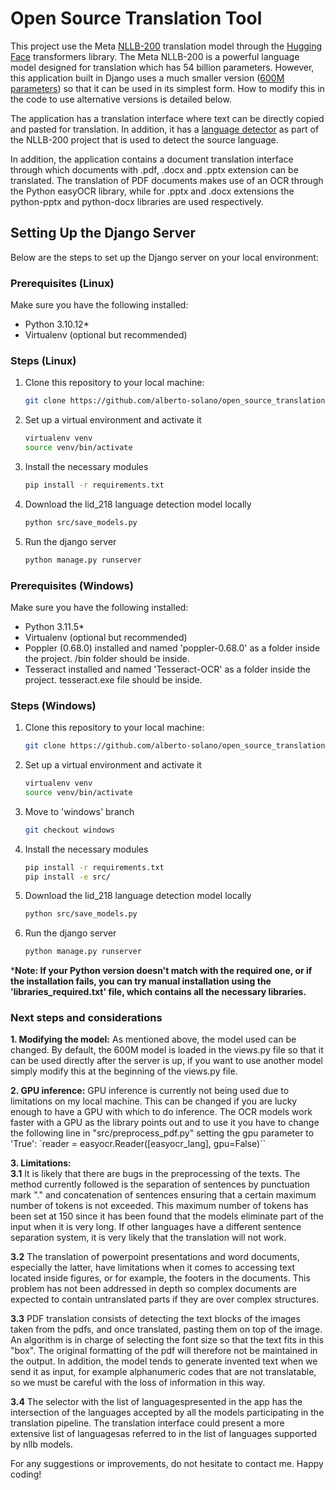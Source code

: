 # Open Source Translation Tool

This project use the Meta [NLLB-200](https://ai.meta.com/blog/nllb-200-high-quality-machine-translation/) translation model through the [Hugging Face](https://huggingface.co/docs/transformers/model_doc/nllb) transformers library. The Meta NLLB-200 is a powerful language model designed for translation which has 54 billion parameters. However, this application built in Django uses a much smaller version ([600M parameters](https://huggingface.co/facebook/nllb-200-distilled-600M)) so that it can be used in its simplest form. How to modify this in the code to use alternative versions is detailed below.

The application has a translation interface where text can be directly copied and pasted for translation. In addition, it has a [language detector](https://huggingface.co/facebook/fasttext-language-identification) as part of the NLLB-200 project that is used to detect the source language.

In addition, the application contains a document translation interface through which documents with .pdf, .docx and .pptx extension can be translated. The translation of PDF documents makes use of an OCR through the Python easyOCR library, while for .pptx and .docx extensions the python-pptx and python-docx libraries are used respectively.

## Setting Up the Django Server

Below are the steps to set up the Django server on your local environment:

### Prerequisites (Linux)

Make sure you have the following installed:

- Python 3.10.12*
- Virtualenv (optional but recommended)

### Steps (Linux)

1. Clone this repository to your local machine:

   ```bash
   git clone https://github.com/alberto-solano/open_source_translation_tool.git
   ```


2. Set up a virtual environment and activate it

   ```bash
   virtualenv venv
   source venv/bin/activate
   ```

3. Install the necessary modules

   ```bash
   pip install -r requirements.txt
   ```
4. Download the lid_218 language detection model locally
   ```bash
   python src/save_models.py
   ``````

5. Run the django server
    ```bash
    python manage.py runserver
    ``````


### Prerequisites (Windows)

Make sure you have the following installed:

- Python 3.11.5*
- Virtualenv (optional but recommended)
- Poppler (0.68.0) installed and named 'poppler-0.68.0' as a folder inside the project. /bin folder should be inside.
- Tesseract installed and named 'Tesseract-OCR' as a folder inside the project. tesseract.exe file should be inside.

### Steps (Windows)

1. Clone this repository to your local machine:

   ```bash
   git clone https://github.com/alberto-solano/open_source_translation_tool.git
   ``````


2. Set up a virtual environment and activate it

   ```bash
   virtualenv venv
   source venv/bin/activate
   ```

3. Move to 'windows' branch

   ```bash
   git checkout windows
   ```

4. Install the necessary modules

   ```bash
   pip install -r requirements.txt
   pip install -e src/
   ```
5. Download the lid_218 language detection model locally
   ```bash
   python src/save_models.py
   ``````

6. Run the django server
    ```bash
    python manage.py runserver
    ```

***Note: If your Python version doesn't match with the required one, or if the installation fails, you can try manual installation using the 'libraries_required.txt' file, which contains all the necessary libraries.**

### Next steps and considerations

**1. Modifying the model:**
As mentioned above, the model used can be changed. By default, the 600M model is loaded in the views.py file so that it can be used directly after the server is up, if you want to use another model simply modify this at the beginning of the views.py file.

**2. GPU inference:**
GPU inference is currently not being used due to limitations on my local machine. This can be changed if you are lucky enough to have a GPU with which to do inference. The OCR models work faster with a GPU as the library points out and to use it you have to change the following line in "src/preprocess_pdf.py" setting the gpu parameter to 'True':
`reader = easyocr.Reader([easyocr_lang], gpu=False)``

**3. Limitations:**\
**3.1** It is likely that there are bugs in the preprocessing of the texts. The method currently followed is the separation of sentences by punctuation mark "." and concatenation of sentences ensuring that a certain maximum number of tokens is not exceeded. This maximum number of tokens has been set at 150 since it has been found that the models eliminate part of the input when it is very long. If other languages have a different sentence separation system, it is very likely that the translation will not work.

**3.2** The translation of powerpoint presentations and word documents, especially the latter, have limitations when it comes to accessing text located inside figures, or for example, the footers in the documents. This problem has not been addressed in depth so complex documents are expected to contain untranslated parts if they are over complex structures.

**3.3** PDF translation consists of detecting the text blocks of the images taken from the pdfs, and once translated, pasting them on top of the image. An algorithm is in charge of selecting the font size so that the text fits in this "box". The original formatting of the pdf will therefore not be maintained in the output. In addition, the model tends to generate invented text when we send it as input, for example alphanumeric codes that are not translatable, so we must be careful with the loss of information in this way.

**3.4** The selector with the list of languages ​​presented in the app has the intersection of the languages ​​accepted by all the models participating in the translation pipeline. The translation interface could present a more extensive list of languages ​​as referred to in the list of languages ​​supported by nllb models.

For any suggestions or improvements, do not hesitate to contact me. Happy coding!
